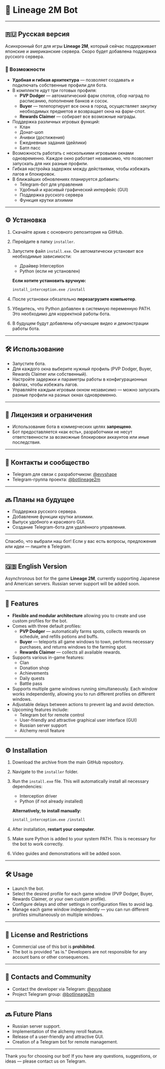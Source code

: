 
# 🤖 Lineage 2M Bot

---

## 🇷🇺 Русская версия

Асинхронный бот для игры **Lineage 2M**, который сейчас поддерживает японские и американские сервера. Скоро будет добавлена поддержка русского сервера.

### 🚀 Возможности

- **Удобная и гибкая архитектура** — позволяет создавать и подключать собственные профили для бота.
- В комплекте идут три готовых профиля:
  - **PVP Dodger** — автоматический фарм спотов, сбор наград по расписанию, пополнение банков и сосок.
  - **Buyer** — телепортирует все окна в город, осуществляет закупку необходимых предметов и возвращает окна на фарм-спот.
  - **Rewards Claimer** — собирает все возможные награды.
- Поддержка различных игровых функций:
  - Клан
  - Донат-шоп
  - Ачивки (достижения)
  - Ежедневные задания (дейлики)
  - Батл пасс
- Возможность работать с несколькими игровыми окнами одновременно. Каждое окно работает независимо, что позволяет запускать для них разные профили.
- Гибкая настройка задержек между действиями, чтобы избежать лагов и блокировок.
- В ближайших обновлениях планируется добавить:
  - Telegram-бот для управления
  - Удобный и красивый графический интерфейс (GUI)
  - Поддержка русского сервера
  - Функция крутки алхимии

---

## ⚙️ Установка

1. Скачайте архив с основного репозитория на GitHub.
2. Перейдите в папку `installer`.
3. Запустите файл `install.exe`. Он автоматически установит все необходимые зависимости:
   - Драйвер Interception
   - Python (если не установлен)

   **Если хотите установить вручную:**

   ```bash
   install_interception.exe /install
   ```

4. После установки обязательно **перезагрузите компьютер**.
5. Убедитесь, что Python добавлен в системную переменную PATH. Это необходимо для корректной работы бота.
6. В будущем будут добавлены обучающие видео и демонстрации работы бота.

---

## 🛠 Использование

- Запустите бота.
- Для каждого окна выберите нужный профиль (PVP Dodger, Buyer, Rewards Claimer или собственный).
- Настройте задержки и параметры работы в конфигурационных файлах, чтобы избежать лагов.
- Управляйте каждым игровым окном независимо — можно запускать разные профили на разных окнах одновременно.

---

## 🚫 Лицензия и ограничения

- Использование бота в коммерческих целях **запрещено**.
- Бот предоставляется «как есть», разработчики не несут ответственности за возможные блокировки аккаунтов или иные последствия.

---

## 📱 Контакты и сообщество

- Telegram для связи с разработчиком: [@evyshape](https://t.me/evyshape)
- Telegram-группа проекта: [@botlineage2m](https://t.me/botlineage2m)

---

## 🔜 Планы на будущее

- Поддержка русского сервера.
- Добавление функции крутки алхимии.
- Выпуск удобного и красивого GUI.
- Создание Telegram-бота для удалённого управления.

---

Спасибо, что выбрали наш бот! Если у вас есть вопросы, предложения или идеи — пишите в Telegram.

---

## 🇬🇧 English Version

Asynchronous bot for the game **Lineage 2M**, currently supporting Japanese and American servers. Russian server support will be added soon.

---

## 🚀 Features

- **Flexible and modular architecture** allowing you to create and use custom profiles for the bot.
- Comes with three default profiles:
  - **PVP Dodger** — automatically farms spots, collects rewards on schedule, and refills potions and buffs.
  - **Buyer** — teleports all game windows to town, performs necessary purchases, and returns windows to the farming spot.
  - **Rewards Claimer** — collects all available rewards.
- Supports various in-game features:
  - Clan
  - Donation shop
  - Achievements
  - Daily quests
  - Battle pass
- Supports multiple game windows running simultaneously. Each window works independently, allowing you to run different profiles on different windows.
- Adjustable delays between actions to prevent lag and avoid detection.
- Upcoming features include:
  - Telegram bot for remote control
  - User-friendly and attractive graphical user interface (GUI)
  - Russian server support
  - Alchemy reroll feature

---

## ⚙️ Installation

1. Download the archive from the main GitHub repository.
2. Navigate to the `installer` folder.
3. Run the `install.exe` file. This will automatically install all necessary dependencies:
   - Interception driver
   - Python (if not already installed)

   **Alternatively, to install manually:**

   ```bash
   install_interception.exe /install
   ```

4. After installation, **restart your computer**.
5. Make sure Python is added to your system PATH. This is necessary for the bot to work correctly.
6. Video guides and demonstrations will be added soon.

---

## 🛠 Usage

- Launch the bot.
- Select the desired profile for each game window (PVP Dodger, Buyer, Rewards Claimer, or your own custom profile).
- Configure delays and other settings in configuration files to avoid lag.
- Manage each game window independently — you can run different profiles simultaneously on multiple windows.

---

## 🚫 License and Restrictions

- Commercial use of this bot is **prohibited**.
- The bot is provided "as is." Developers are not responsible for any account bans or other consequences.

---

## 📱 Contacts and Community

- Contact the developer via Telegram: [@evyshape](https://t.me/evyshape)
- Project Telegram group: [@botlineage2m](https://t.me/botlineage2m)

---

## 🔜 Future Plans

- Russian server support.
- Implementation of the alchemy reroll feature.
- Release of a user-friendly and attractive GUI.
- Creation of a Telegram bot for remote management.

---

Thank you for choosing our bot! If you have any questions, suggestions, or ideas — please contact us on Telegram.
